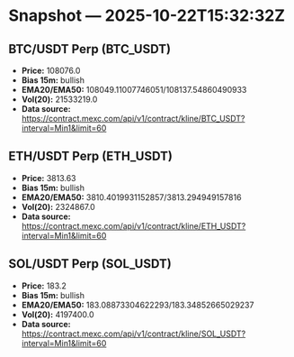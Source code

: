 # Snapshot — 2025-10-22T15:32:32Z

## BTC/USDT Perp (BTC_USDT)
- **Price:** 108076.0
- **Bias 15m:** bullish
- **EMA20/EMA50:** 108049.11007746051/108137.54860490933
- **Vol(20):** 21533219.0
- **Data source:** https://contract.mexc.com/api/v1/contract/kline/BTC_USDT?interval=Min1&limit=60

## ETH/USDT Perp (ETH_USDT)
- **Price:** 3813.63
- **Bias 15m:** bullish
- **EMA20/EMA50:** 3810.4019931152857/3813.294949157816
- **Vol(20):** 2324867.0
- **Data source:** https://contract.mexc.com/api/v1/contract/kline/ETH_USDT?interval=Min1&limit=60

## SOL/USDT Perp (SOL_USDT)
- **Price:** 183.2
- **Bias 15m:** bullish
- **EMA20/EMA50:** 183.08873304622293/183.34852665029237
- **Vol(20):** 4197400.0
- **Data source:** https://contract.mexc.com/api/v1/contract/kline/SOL_USDT?interval=Min1&limit=60
